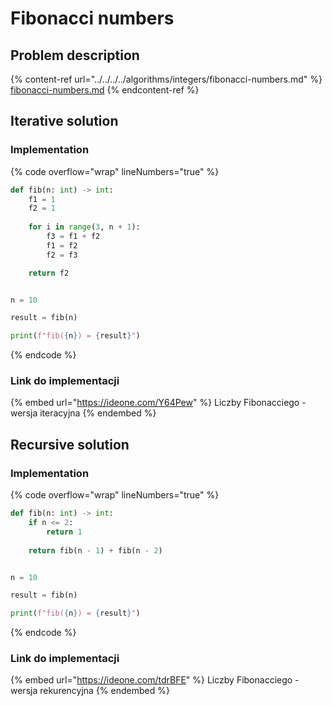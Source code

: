 # Fibonacci numbers

## Problem description

{% content-ref url="../../../../algorithms/integers/fibonacci-numbers.md" %}
[fibonacci-numbers.md](../../../../algorithms/integers/fibonacci-numbers.md)
{% endcontent-ref %}

## Iterative solution

### Implementation

{% code overflow="wrap" lineNumbers="true" %}
```python
def fib(n: int) -> int:
    f1 = 1
    f2 = 1
    
    for i in range(3, n + 1):
        f3 = f1 + f2
        f1 = f2
        f2 = f3

    return f2


n = 10

result = fib(n)

print(f"fib({n}) = {result}")
```
{% endcode %}

### Link do implementacji

{% embed url="https://ideone.com/Y64Pew" %}
Liczby Fibonacciego - wersja iteracyjna
{% endembed %}

## Recursive solution

### Implementation

{% code overflow="wrap" lineNumbers="true" %}
```python
def fib(n: int) -> int:
    if n <= 2:
        return 1
        
    return fib(n - 1) + fib(n - 2)


n = 10

result = fib(n)

print(f"fib({n}) = {result}")
```
{% endcode %}

### Link do implementacji

{% embed url="https://ideone.com/tdrBFE" %}
Liczby Fibonacciego - wersja rekurencyjna
{% endembed %}
